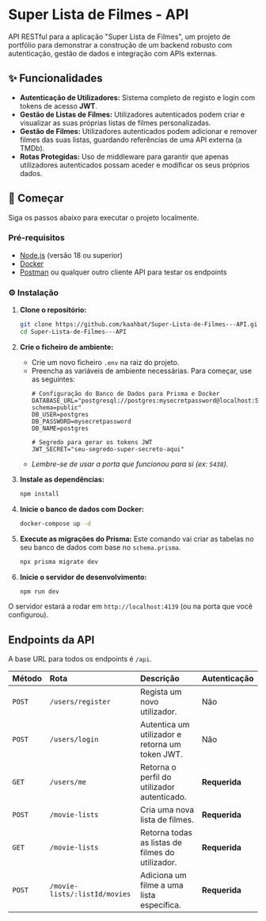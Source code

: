 # Super Lista de Filmes - API

API RESTful para a aplicação "Super Lista de Filmes", um projeto de portfólio para demonstrar a construção de um backend robusto com autenticação, gestão de dados e integração com APIs externas.

## ✨ Funcionalidades

- **Autenticação de Utilizadores:** Sistema completo de registo e login com tokens de acesso **JWT**.
- **Gestão de Listas de Filmes:** Utilizadores autenticados podem criar e visualizar as suas próprias listas de filmes personalizadas.
- **Gestão de Filmes:** Utilizadores autenticados podem adicionar e remover filmes das suas listas, guardando referências de uma API externa (a TMDb).
- **Rotas Protegidas:** Uso de middleware para garantir que apenas utilizadores autenticados possam aceder e modificar os seus próprios dados.

## 🚀 Começar

Siga os passos abaixo para executar o projeto localmente.

### Pré-requisitos

- [Node.js](https://nodejs.org/en/) (versão 18 ou superior)
- [Docker](https://www.docker.com/products/docker-desktop/)
- [Postman](https://www.postman.com/downloads/) ou qualquer outro cliente API para testar os endpoints


### ⚙️ Instalação

1.  **Clone o repositório:**
    ```bash
    git clone https://github.com/kaahbat/Super-Lista-de-Filmes---API.git
    cd Super-Lista-de-Filmes---API
    ```

2.  **Crie o ficheiro de ambiente:**
    - Crie um novo ficheiro `.env` na raiz do projeto.
    - Preencha as variáveis de ambiente necessárias. Para começar, use as seguintes:
      ```env
      # Configuração do Banco de Dados para Prisma e Docker
      DATABASE_URL="postgresql://postgres:mysecretpassword@localhost:5438/postgres?schema=public"
      DB_USER=postgres
      DB_PASSWORD=mysecretpassword
      DB_NAME=postgres
      
      # Segredo para gerar os tokens JWT
      JWT_SECRET="seu-segredo-super-secreto-aqui"
      ```
    - *Lembre-se de usar a porta que funcionou para si (ex: `5438`).*

3.  **Instale as dependências:**
    ```bash
    npm install
    ```

4.  **Inicie o banco de dados com Docker:**
    ```bash
    docker-compose up -d
    ```

5.  **Execute as migrações do Prisma:**
    Este comando vai criar as tabelas no seu banco de dados com base no `schema.prisma`.
    ```bash
    npx prisma migrate dev
    ```

6.  **Inicie o servidor de desenvolvimento:**
    ```bash
    npm run dev
    ```

O servidor estará a rodar em `http://localhost:4139` (ou na porta que você configurou).


## Endpoints da API

A base URL para todos os endpoints é `/api`.

| Método | Rota                          | Descrição                                       | Autenticação  |
| :----- | :---------------------------- | :-------------------------------------------    | :------------ |
| `POST` | `/users/register`             | Regista um novo utilizador.                     | Não           |
| `POST` | `/users/login`                | Autentica um utilizador e retorna um token JWT. | Não           |
| `GET`  | `/users/me`                   | Retorna o perfil do utilizador autenticado.     | **Requerida** |
| `POST` | `/movie-lists`                | Cria uma nova lista de filmes.                  | **Requerida** |
| `GET`  | `/movie-lists`                | Retorna todas as listas de filmes do utilizador.| **Requerida** |
| `POST` | `/movie-lists/:listId/movies` | Adiciona um filme a uma lista específica.       | **Requerida** |